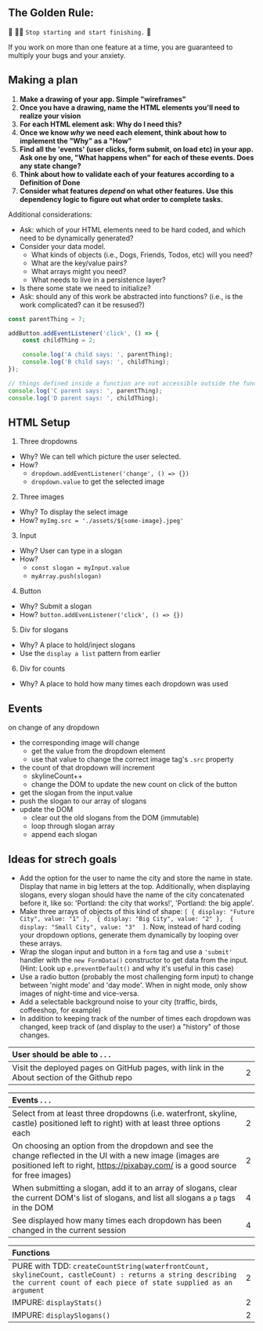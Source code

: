 ## The Golden Rule: 

🦸 🦸‍♂️ `Stop starting and start finishing.` 🏁

If you work on more than one feature at a time, you are guaranteed to multiply your bugs and your anxiety.

## Making a plan

1) **Make a drawing of your app. Simple "wireframes"**
1) **Once you have a drawing, name the HTML elements you'll need to realize your vision**
1) **For each HTML element ask: Why do I need this?** 
1) **Once we know _why_ we need each element, think about how to implement the "Why" as a "How"**
1) **Find all the 'events' (user clicks, form submit, on load etc) in your app. Ask one by one, "What happens when" for each of these events. Does any state change?**
1) **Think about how to validate each of your features according to a Definition of Done**
1) **Consider what features _depend_ on what other features. Use this dependency logic to figure out what order to complete tasks.**

Additional considerations:
- Ask: which of your HTML elements need to be hard coded, and which need to be dynamically generated?
- Consider your data model. 
  - What kinds of objects (i.e., Dogs, Friends, Todos, etc) will you need? 
  - What are the key/value pairs? 
  - What arrays might you need? 
  - What needs to live in a persistence layer?
- Is there some state we need to initialize?
- Ask: should any of this work be abstracted into functions? (i.e., is the work complicated? can it be resused?)


```js
const parentThing = 7;

addButton.addEventListener('click', () => {
    const childThing = 2;

    console.log('A child says: ', parentThing);
    console.log('B child says: ', childThing);
});

// things defined inside a function are not accessible outside the function
console.log('C parent says: ', parentThing);
console.log('D parent says: ', childThing);
```

## HTML Setup
1) Three dropdowns
  - Why? We can tell which picture the user selected.
  - How? 
    - `dropdown.addEventListener('change', () => {})`
    - `dropdown.value` to get the selected image
2) Three images
  - Why? To display the select image
  - How? `myImg.src = './assets/${some-image}.jpeg'`
3) Input
  - Why? User can type in a slogan
  - How? 
    - `const slogan = myInput.value`
    - `myArray.push(slogan)`
4) Button
  - Why? Submit a slogan
  - How? `button.addEvenListener('click', () => {})`
5) Div for slogans
  - Why? A place to hold/inject slogans
  - Use the `display a list` pattern from earlier
6) Div for counts
  - Why? A place to hold how many times each dropdown was used


## Events
on change of any dropdown
  - the corresponding image will change
    - get the value from the dropdown element
    - use that value to change the correct image tag's `.src` property
  - the count of that dropdown will increment
    - skylineCount++
    - change the DOM to update the new count
on click of the button
  - get the slogan from the input.value
  - push the slogan to our array of slogans
  - update the DOM
    - clear out the old slogans from the DOM (immutable)
    - loop through slogan array
    - append each slogan

## Ideas for strech goals
- Add the option for the user to name the city and store the name in state. Display that name in big letters at the top. Additionally, when displaying slogans, every slogan should have the name of the city concatenated before it, like so: 'Portland: the city that works!', 'Portland: the big apple'.
- Make three arrays of objects of this kind of shape: `[ { display: "Future City", value: "1" },  { display: "Big City", value: "2" },  { display: "Small City", value: "3"  ]`. Now, instead of hard coding your dropdown options, generate them dynamically by looping over these arrays.
- Wrap the slogan input and button in a `form` tag and use a `'submit'` handler with the `new FormData()` constructor to get data from the input. (Hint: Look up `e.preventDefault()` and why it's useful in this case)
- Use a radio button (probably the most challenging form input) to change between 'night mode' and 'day mode'. When in night mode, only show images of night-time and vice-versa.
- Add a selectable background noise to your city (traffic, birds, coffeeshop, for example)
- In addition to keeping track of the number of times each dropdown was changed, keep track of (and display to the user) a "history" of those changes.

| User should be able to . . .                                                         |             |
| :----------------------------------------------------------------------------------| ----------: |
| Visit the deployed pages on GitHub pages, with link in the About section of the Github repo |    2 |

| Events . . .                                                         |             |
| :----------------------------------------------------------------------------------- | ----------: |
| Select from at least three dropdowns (i.e. waterfront, skyline, castle) positioned left to right) with at least three options each                |           2 |
| On choosing an option from the dropdown and see the change reflected in the UI with a new image (images are positioned left to right, https://pixabay.com/ is a good source for free images) |     2 |
| When submitting a slogan, add it to an array of slogans, clear the current DOM's list of slogans, and list all slogans a `p` tags in the DOM         |           4 |
| See displayed how many times each dropdown has been changed in the current session   |           4 |

| Functions                                                              |             |
| :----------------------------------------------------------------------------------- | ----------: |
| PURE with TDD: `createCountString(waterfrontCount, skylineCount, castleCount) : returns a string describing the current count of each piece of state supplied as an argument` | 2 |
| IMPURE: `displayStats()` | 2 |
| IMPURE: `displaySlogans()` | 2 |


